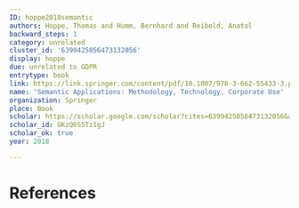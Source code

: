 ```yaml
---
ID: hoppe2018semantic
authors: Hoppe, Thomas and Humm, Bernhard and Reibold, Anatol
backward_steps: 1
category: unrelated
cluster_id: '6399425056473132056'
display: hoppe
due: unrelated to GDPR
entrytype: book
link: https://link.springer.com/content/pdf/10.1007/978-3-662-55433-3.pdf
name: 'Semantic Applications: Methodology, Technology, Corporate Use'
organization: Springer
place: Book
scholar: https://scholar.google.com/scholar?cites=6399425056473132056&as_sdt=2005&sciodt=0,5&hl=en
scholar_id: GKzQ6S5Tz1gJ
scholar_ok: true
year: 2018

---
```


# References

